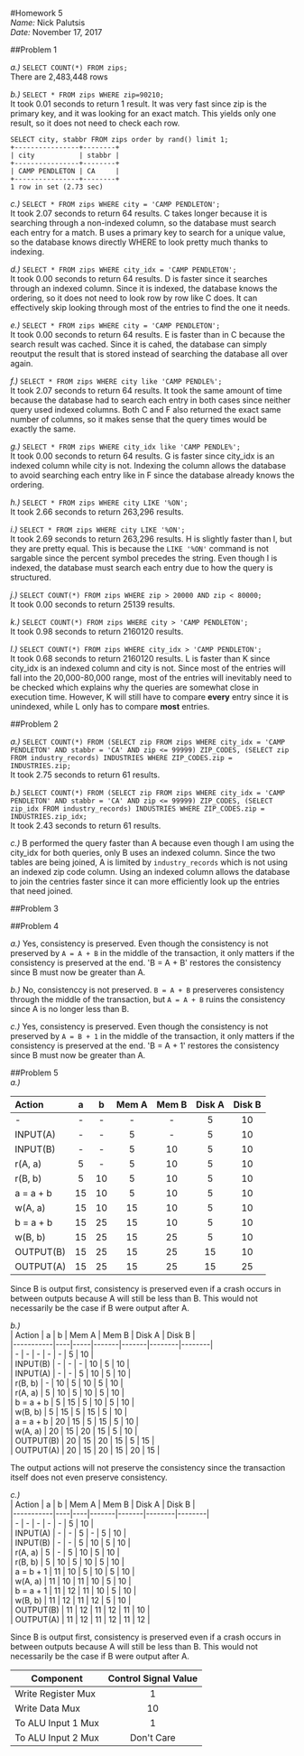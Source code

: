 #Homework 5  
*Name:* Nick Palutsis  
*Date:* November 17, 2017  

##Problem 1  

*a.)* `SELECT COUNT(*) FROM zips;`  
	There are 2,483,448 rows  

*b.)* `SELECT * FROM zips WHERE zip=90210;`  
	It took 0.01 seconds to return 1 result. It was very fast since zip is the primary key, and it was looking for an exact match. This yields only one result, so it does not need to check each row.  

```
SELECT city, stabbr FROM zips order by rand() limit 1;
+----------------+--------+
| city           | stabbr |
+----------------+--------+
| CAMP PENDLETON | CA     |
+----------------+--------+
1 row in set (2.73 sec)
```    

*c.)* `SELECT * FROM zips WHERE city = 'CAMP PENDLETON';`  
	It took 2.07 seconds to return 64 results. C takes longer because it is searching through a non-indexed column, so the database must search each entry for a match. B uses a primary key to search for a unique value, so the database knows directly WHERE to look pretty much thanks to indexing.  

*d.)* `SELECT * FROM zips WHERE city_idx = 'CAMP PENDLETON';`  
	It took 0.00 seconds to return 64 results. D is faster since it searches through an indexed column. Since it is indexed, the database knows the ordering, so it does not need to look row by row like C does. It can effectively skip looking through most of the entries to find the one it needs.  

*e.)* `SELECT * FROM zips WHERE city = 'CAMP PENDLETON';`  
	It took 0.00 seconds to return 64 results. E is faster than in C because the search result was cached. Since it is cahed, the database can simply reoutput the result that is stored instead of searching the database all over again.  

*f.)* `SELECT * FROM zips WHERE city like 'CAMP PENDLE%';`  
	It took 2.07 seconds to return 64 results. It took the same amount of time because the database had to search each entry in both cases since neither query used indexed columns. Both C and F also returned the exact same number of columns, so it makes sense that the query times would be exactly the same.  

*g.)* `SELECT * FROM zips WHERE city_idx like 'CAMP PENDLE%';`  
	It took 0.00 seconds to return 64 results. G is faster since city_idx is an indexed column while city is not. Indexing the column allows the database to avoid searching each entry like in F since the database already knows the ordering.  

*h.)* `SELECT * FROM zips WHERE city LIKE '%ON';`  
	It took 2.66 seconds to return 263,296 results.  

*i.)* `SELECT * FROM zips WHERE city LIKE '%ON';`  
	It took 2.69 seconds to return 263,296 results. H is slightly faster than I, but they are pretty equal. This is because the `LIKE '%ON'` command is not sargable since the percent symbol precedes the string. Even though I is indexed, the database must search each entry due to how the query is structured.  

*j.)* `SELECT COUNT(*) FROM zips WHERE zip > 20000 AND zip < 80000;`  
	It took 0.00 seconds to return 25139 results.  

*k.)* `SELECT COUNT(*) FROM zips WHERE city > 'CAMP PENDLETON';`  
	It took 0.98 seconds to return 2160120 results.  

*l.)* `SELECT COUNT(*) FROM zips WHERE city_idx > 'CAMP PENDLETON';`  
	It took 0.68 seconds to return 2160120 results. L is faster than K since city_idx is an indexed column and city is not. Since most of the entries will fall into the 20,000-80,000 range, most of the entries will inevitably need to be checked which explains why the queries are somewhat close in execution time. However, K will still have to compare **every** entry since it is unindexed, while L only has to compare **most** entries.  

##Problem 2  

*a.)* `SELECT COUNT(*) FROM (SELECT zip FROM zips WHERE city_idx = 'CAMP PENDLETON' AND stabbr = 'CA' AND zip <= 99999) ZIP_CODES, (SELECT zip FROM industry_records) INDUSTRIES WHERE ZIP_CODES.zip = INDUSTRIES.zip;`  
	It took 2.75 seconds to return 61 results.  

*b.)* `SELECT COUNT(*) FROM (SELECT zip FROM zips WHERE city_idx = 'CAMP PENDLETON' AND stabbr = 'CA' AND zip <= 99999) ZIP_CODES, (SELECT zip_idx FROM industry_records) INDUSTRIES WHERE ZIP_CODES.zip = INDUSTRIES.zip_idx;`  
	It took 2.43 seconds to return 61 results.  

*c.)* B performed the query faster than A because even though I am using the city_idx for both queries, only B uses an indexed column. Since the two tables are being joined, A is limited by `industry_records` which is not using an indexed zip code column. Using an indexed column allows the database to join the centries faster since it can more efficiently look up the entries that need joined.  

##Problem 3  

##Problem 4  

*a.)* Yes, consistency is preserved. Even though the consistency is not preserved by `A = A + B` in the middle of the transaction, it only matters if the consistency is preserved at the end. 'B = A + B' restores the consistency since B must now be greater than A.  

*b.)* No, consistenccy is not preserved. `B = A + B` preserveres consistency through the middle of the transaction, but `A = A + B` ruins the consistency since A is no longer less than B.  

*c.)* Yes, consistency is preserved. Even though the consistency is not preserved by `A = B + 1` in the middle of the transaction, it only matters if the consistency is preserved at the end. 'B = A + 1' restores the consistency since B must now be greater than A.  

##Problem 5  
*a.)*  

| Action    | a  | b   | Mem A | Mem B | Disk A | Disk B |
|:----------|:--:|:---:|:-----:|:-----:|:------:|:------:|
| -         | -  | -   | -     | -     | 5      | 10     |
| INPUT(A)  | -  | -   | 5     | -     | 5      | 10     |
| INPUT(B)  | -  | -   | 5     | 10    | 5      | 10     |
| r(A, a)   | 5  | -   | 5     | 10    | 5      | 10     |
| r(B, b)   | 5  | 10  | 5     | 10    | 5      | 10     |
| a = a + b | 15 | 10  | 5     | 10    | 5      | 10     |
| w(A, a)   | 15 | 10  | 15    | 10    | 5      | 10     |
| b = a + b | 15 | 25  | 15    | 10    | 5      | 10     |
| w(B, b)   | 15 | 25  | 15    | 25    | 5      | 10     |
| OUTPUT(B) | 15 | 25  | 15    | 25    | 15     | 10     |
| OUTPUT(A) | 15 | 25  | 15    | 25    | 15     | 25     |

Since B is output first, consistency is preserved even if a crash occurs in between outputs because A will still be less than B. This would not necessarily be the case if B were output after A.  

*b.)*  
| Action    | a  | b   | Mem A | Mem B | Disk A | Disk B |  
|-----------|----|-----|-------|-------|--------|--------|  
| -         | -  | -   | -     | -     | 5      | 10     |  
| INPUT(B)  | -  | -   | -     | 10    | 5      | 10     |  
| INPUT(A)  | -  | -   | 5     | 10    | 5      | 10     |  
| r(B, b)   | -  | 10  | 5     | 10    | 5      | 10     |  
| r(A, a)   | 5  | 10  | 5     | 10    | 5      | 10     |  
| b = a + b | 5  | 15  | 5     | 10    | 5      | 10     |  
| w(B, b)   | 5  | 15  | 5     | 15    | 5      | 10     |  
| a = a + b | 20 | 15  | 5     | 15    | 5      | 10     |  
| w(A, a)   | 20 | 15  | 20    | 15    | 5      | 10     |  
| OUTPUT(B) | 20 | 15  | 20    | 15    | 5      | 15     |  
| OUTPUT(A) | 20 | 15  | 20    | 15    | 20     | 15     |  

The output actions will not preserve the consistency since the transaction itself does not even preserve consistency.  

*c.)*  
| Action    | a  | b  | Mem A | Mem B | Disk A | Disk B |  
|-----------|----|----|-------|-------|--------|--------|  
| -         | -  | -  | -     | -     | 5      | 10     |  
| INPUT(A)  | -  | -  | 5     | -     | 5      | 10     |  
| INPUT(B)  | -  | -  | 5     | 10    | 5      | 10     |  
| r(A, a)   | 5  | -  | 5     | 10    | 5      | 10     |  
| r(B, b)   | 5  | 10 | 5     | 10    | 5      | 10     |  
| a = b + 1 | 11 | 10 | 5     | 10    | 5      | 10     |  
| w(A, a)   | 11 | 10 | 11    | 10    | 5      | 10     |  
| b = a + 1 | 11 | 12 | 11    | 10    | 5      | 10     |  
| w(B, b)   | 11 | 12 | 11    | 12    | 5      | 10     |  
| OUTPUT(B) | 11 | 12 | 11    | 12    | 11     | 10     |  
| OUTPUT(A) | 11 | 12 | 11    | 12    | 11     | 12     |

Since B is output first, consistency is preserved even if a crash occurs in between outputs because A will still be less than B. This would not necessarily be the case if B were output after A.  



| Component          | Control Signal Value |
|--------------------|:--------------------:|
| Write Register Mux |           1          |
| Write Data Mux     |          10          |
| To ALU Input 1 Mux |           1          |
| To ALU Input 2 Mux |      Don't Care      |